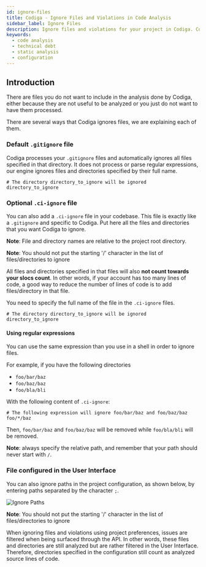 ```yaml
---
id: ignore-files
title: Codiga - Ignore Files and Violations in Code Analysis
sidebar_label: Ignore Files
description: Ignore files and violations for your project in Codiga. Configure your Codiga project and ignore directories for all analyses.
keywords:
  - code analysis
  - technical debt
  - static analysis
  - configuration
---
```


## Introduction

There are files you do not want to include in the analysis done by Codiga,
either because they are not useful to be analyzed or you just do not want
to have them processed.

There are several ways that Codiga ignores files, we are explaining
each of them.

### Default `.gitignore` file

Codiga processes your `.gitignore` files and automatically ignores all files specified in that directory.
It does not process or parse regular expressions, our engine ignores files and directories
specified by their full name.

```
# The directory directory_to_ignore will be ignored
directory_to_ignore

```

### Optional `.ci-ignore` file

You can also add a `.ci-ignore` file in your codebase. This file is
exactly like a `.gitignore` and specific to Codiga. Put here all
the files and directories that you want Codiga to ignore.

**Note**: File and directory names are relative to the project root directory.

**Note**: You should not put the starting '/' character in the list of files/directories to ignore

All files and directories specified in that files will also **not count
towards your slocs count**. In other words, if your account has too many
lines of code, a good way to reduce the number of lines of code is
to add files/directory in that file.

You need to specify the full name of the file in the `.ci-ignore` files.

```
# The directory directory_to_ignore will be ignored
directory_to_ignore
```

#### Using regular expressions

You can use the same expression than you use in a shell in order to ignore
files.

For example, if you have the following directories

- `foo/bar/baz`
- `foo/baz/baz`
- `foo/bla/bli`

With the following content of `.ci-ignore`:

```
# The following expression will ignore foo/bar/baz and foo/baz/baz
foo/*/baz
```

Then, `foo/bar/baz` and `foo/baz/baz` will be removed while `foo/bla/bli`
will be removed.

**Note**: always specify the relative path, and remember that your path should never start with `/`.

### File configured in the User Interface

You can also ignore paths in the project configuration, as shown below,
by entering paths separated by the character `;`.

![Ignore Paths](/img/ignore-paths.png)

**Note**: You should not put the starting '/' character in the list of files/directories to ignore

When ignoring files and violations using project preferences, issues
are filtered when being surfaced through the API. In other words, these
files and directories are still analyzed but are rather filtered
in the User Interface. Therefore, directories specified in the configuration
still count as analyzed source lines of code.
